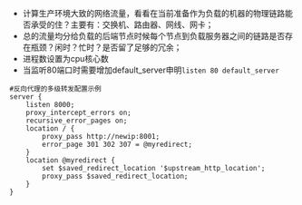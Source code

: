 * 计算生产环境大致的网络流量，看看在当前准备作为负载的机器的物理链路能否承受的住？主要有：交换机、路由器、网线、网卡；
* 总的流量均分给负载的后端节点时候每个节点到负载服务器之间的链路是否存在瓶颈？闲时？忙时？是否留了足够的冗余；
* 进程数设置为cpu核心数
* 当监听80端口时需要增加default_server申明`listen 80 default_server`

```
#反向代理的多级转发配置示例
server {
    listen 8000;
    proxy_intercept_errors on;
    recursive_error_pages on;
    location / {
        proxy_pass http://newip:8001;
        error_page 301 302 307 = @myredirect;
    }
    location @myredirect {
        set $saved_redirect_location '$upstream_http_location';
        proxy_pass $saved_redirect_location;
    }
}
```